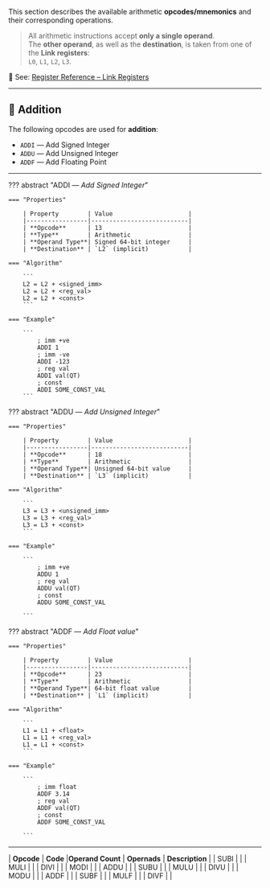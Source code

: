 This section describes the available arithmetic **opcodes/mnemonics** and their corresponding operations.

> All arithmetic instructions accept **only a single operand**.  
> The **other operand**, as well as the **destination**, is taken from one of the **Link registers**:  
> `L0`, `L1`, `L2`, `L3`.

📎 See: [Register Reference – Link Registers](../reference/registers.md#link-registers) <!-- Update the path accordingly -->

---

## 🔢 Addition

The following opcodes are used for **addition**:

- `ADDI` — Add Signed Integer
- `ADDU` — Add Unsigned Integer
- `ADDF` — Add Floating Point

---

??? abstract "ADDI — _Add Signed Integer_"

    === "Properties"

        | Property        | Value                     |
        |-----------------|---------------------------|
        | **Opcode**      | 13                        |
        | **Type**        | Arithmetic                |
        | **Operand Type**| Signed 64-bit integer     |
        | **Destination** | `L2` (implicit)           |

    === "Algorithm"

        ```
        L2 = L2 + <signed_imm>
        L2 = L2 + <reg_val>
        L2 = L2 + <const>
        ```

    === "Example"

        ```
            ; imm +ve
            ADDI 1
            ; imm -ve
            ADDI -123
            ; reg val
            ADDI val(QT)
            ; const
            ADDI SOME_CONST_VAL
        ```

??? abstract "ADDU — _Add Unsigned Integer_"

    === "Properties"

        | Property        | Value                     |
        |-----------------|---------------------------|
        | **Opcode**      | 18                        |
        | **Type**        | Arithmetic                |
        | **Operand Type**| Unsigned 64-bit value     |
        | **Destination** | `L3` (implicit)           |

    === "Algorithm"

        ```
        L3 = L3 + <unsigned_imm>
        L3 = L3 + <reg_val>
        L3 = L3 + <const>
        ```

    === "Example"

        ```
            ; imm +ve
            ADDU 1
            ; reg val
            ADDU val(QT)
            ; const
            ADDU SOME_CONST_VAL

        ```

??? abstract "ADDF — _Add Float value_"

    === "Properties"

        | Property        | Value                     |
        |-----------------|---------------------------|
        | **Opcode**      | 23                        |
        | **Type**        | Arithmetic                |
        | **Operand Type**| 64-bit float value        |
        | **Destination** | `L1` (implicit)           |

    === "Algorithm"

        ```
        L1 = L1 + <float>
        L1 = L1 + <reg_val>
        L1 = L1 + <const>
        ```

    === "Example"

        ```
            ; imm float
            ADDF 3.14
            ; reg val
            ADDF val(QT)
            ; const
            ADDF SOME_CONST_VAL

        ```
---

| **Opcode** | **Code** |**Operand Count** | **Opernads** | **Description** |
| SUBI | |
| MULI | |
| DIVI | |
| MODI | |
| ADDU | |
| SUBU | |
| MULU | |
| DIVU | |
| MODU | |
| ADDF | |
| SUBF | |
| MULF | |
| DIVF | |
